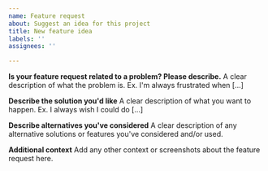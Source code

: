 ```yaml
---
name: Feature request
about: Suggest an idea for this project
title: New feature idea
labels: ''
assignees: ''

---
```


**Is your feature request related to a problem? Please describe.**
A clear description of what the problem is. Ex. I'm always frustrated when [...]

**Describe the solution you'd like**
A clear description of what you want to happen. Ex. I always wish I could do [...]

**Describe alternatives you've considered**
A clear description of any alternative solutions or features you've considered and/or used.

**Additional context**
Add any other context or screenshots about the feature request here.
